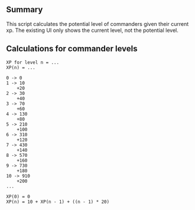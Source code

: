## Summary
This script calculates the potential level of commanders given their current xp.
The existing UI only shows the current level, not the potential level.

## Calculations for commander levels

```
XP for level n = ...
XP(n) = ...

0 -> 0
1 -> 10
    +20
2 -> 30
    +40
3 -> 70
    +60
4 -> 130
    +80
5 -> 210
    +100
6 -> 310
    +120
7 -> 430
    +140
8 -> 570
    +160
9 -> 730
    +180
10 -> 910
    +200
...

XP(0) = 0
XP(n) = 10 + XP(n - 1) + ((n - 1) * 20)
```
